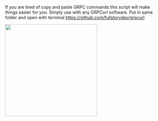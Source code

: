 If you are tired of copy and paste GRPC commands this script will make things easier for you.
Simply use with any GRPCurl software. Put in same folder and open with terminal
https://github.com/fullstorydev/grpcurl

<img src="https://github.com/xeliuqa/nodeCurl/blob/main/nodecurl1.png" height="300px" width="300px"/>

